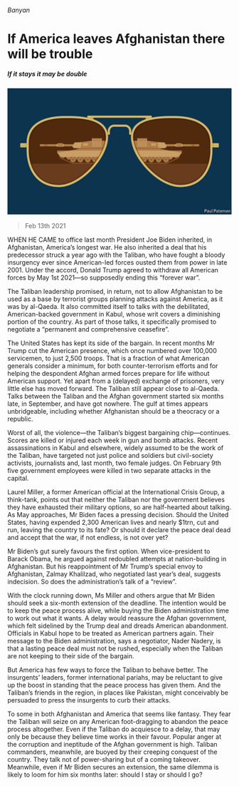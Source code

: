 ###### Banyan

# If America leaves Afghanistan there will be trouble 

##### If it stays it may be double 

![image](images/20210213_ASD001_0.jpg) 

> Feb 13th 2021 


WHEN HE CAME to office last month President Joe Biden inherited, in Afghanistan, America’s longest war. He also inherited a deal that his predecessor struck a year ago with the Taliban, who have fought a bloody insurgency ever since American-led forces ousted them from power in late 2001. Under the accord, Donald Trump agreed to withdraw all American forces by May 1st 2021—so supposedly ending this “forever war”.


The Taliban leadership promised, in return, not to allow Afghanistan to be used as a base by terrorist groups planning attacks against America, as it was by al-Qaeda. It also committed itself to talks with the debilitated, American-backed government in Kabul, whose writ covers a diminishing portion of the country. As part of those talks, it specifically promised to negotiate a “permanent and comprehensive ceasefire”.



The United States has kept its side of the bargain. In recent months Mr Trump cut the American presence, which once numbered over 100,000 servicemen, to just 2,500 troops. That is a fraction of what American generals consider a minimum, for both counter-terrorism efforts and for helping the despondent Afghan armed forces prepare for life without American support. Yet apart from a (delayed) exchange of prisoners, very little else has moved forward. The Taliban still appear close to al-Qaeda. Talks between the Taliban and the Afghan government started six months late, in September, and have got nowhere. The gulf at times appears unbridgeable, including whether Afghanistan should be a theocracy or a republic.


Worst of all, the violence—the Taliban’s biggest bargaining chip—continues. Scores are killed or injured each week in gun and bomb attacks. Recent assassinations in Kabul and elsewhere, widely assumed to be the work of the Taliban, have targeted not just police and soldiers but civil-society activists, journalists and, last month, two female judges. On February 9th five government employees were killed in two separate attacks in the capital.


Laurel Miller, a former American official at the International Crisis Group, a think-tank, points out that neither the Taliban nor the government believes they have exhausted their military options, so are half-hearted about talking. As May approaches, Mr Biden faces a pressing decision. Should the United States, having expended 2,300 American lives and nearly $1trn, cut and run, leaving the country to its fate? Or should it declare the peace deal dead and accept that the war, if not endless, is not over yet?


Mr Biden’s gut surely favours the first option. When vice-president to Barack Obama, he argued against redoubled attempts at nation-building in Afghanistan. But his reappointment of Mr Trump’s special envoy to Afghanistan, Zalmay Khalilzad, who negotiated last year’s deal, suggests indecision. So does the administration’s talk of a “review”.


With the clock running down, Ms Miller and others argue that Mr Biden should seek a six-month extension of the deadline. The intention would be to keep the peace process alive, while buying the Biden administration time to work out what it wants. A delay would reassure the Afghan government, which felt sidelined by the Trump deal and dreads American abandonment. Officials in Kabul hope to be treated as American partners again. Their message to the Biden administration, says a negotiator, Nader Nadery, is that a lasting peace deal must not be rushed, especially when the Taliban are not keeping to their side of the bargain.


But America has few ways to force the Taliban to behave better. The insurgents’ leaders, former international pariahs, may be reluctant to give up the boost in standing that the peace process has given them. And the Taliban’s friends in the region, in places like Pakistan, might conceivably be persuaded to press the insurgents to curb their attacks.


To some in both Afghanistan and America that seems like fantasy. They fear the Taliban will seize on any American foot-dragging to abandon the peace process altogether. Even if the Taliban do acquiesce to a delay, that may only be because they believe time works in their favour. Popular anger at the corruption and ineptitude of the Afghan government is high. Taliban commanders, meanwhile, are buoyed by their creeping conquest of the country. They talk not of power-sharing but of a coming takeover. Meanwhile, even if Mr Biden secures an extension, the same dilemma is likely to loom for him six months later: should I stay or should I go?



